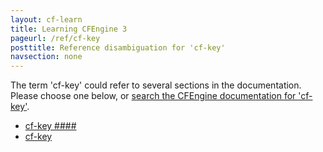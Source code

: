 ```yaml
---
layout: cf-learn
title: Learning CFEngine 3
pageurl: /ref/cf-key
posttitle: Reference disambiguation for 'cf-key'
navsection: none
---
```


The term 'cf-key' could refer to several sections in the documentation. Please choose one below, or
[search the CFEngine documentation for 'cf-key'](http://docs.cfengine.com/latest/search.html?q=cf-key).

- [cf-key \#\#\#\#](http://docs.cfengine.com/latest/guide-introduction.html#cf-key-####)
- [cf-key](http://docs.cfengine.com/latest/reference-components-cf-key.html#cf-key)
